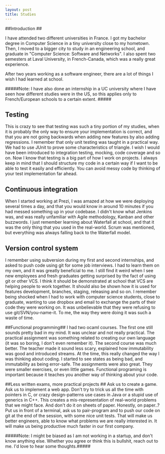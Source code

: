 ```yaml
---
layout: post
title: Studies
---
```


##Introduction ##

I have attended two different universities in France. I got my bachelor degree in Computer Science in a tiny university close to my hometown. Then, I moved to a bigger city to study in an engineering school, and graduate in "Computer Science: Software and Networks".
I also spent two semesters at Laval University, in French-Canada, which was a really great experience.

After two years working as a software engineer, there are a lot of things I wish I had learned at school.

#####Note: I have also done an internship in a UC university where I have seen how different studies were in the US, so this applies only to French/European schools to a certain extent. #####

## Testing ##

This is crazy to see that testing was such a tiny portion of my studies, when it is probably the only way to ensure your implementation is correct, and that you are not going backwards when adding new features by also adding regressions. I remember that only unit testing was taught in a practical way. We had to use JUnit to prove some characteristics of triangle. I wish I would have been introduced to integration testing, mocking, code coverage and so on. Now I know that testing is a big part of how I work on projects. I always keep in mind that I should structure my code in a certain way if I want to be able to test it easily and efficiently. You can avoid messy code by thinking of your test implementation far ahead.

## Continuous integration ##
When I started working at Prezi, I was amazed at how we were deploying several times a day, and that you would know in around 10 minutes if you had messed something up in your codebase. I didn't know what Jenkins was, and was really unfamiliar with Agile methodology, Kanban and other buzzwords. I just remember learning about Waterfall at school, and that it was the only thing that you used in the real-world. Scrum was mentioned, but everything was always falling back to the Waterfall model.

## Version control system ##
I remember using subversion during my first and second internships, and asked to push code using git for some job interviews. I had to learn them on my own, and it was greatly beneficial to me. I still find it weird when I see new employees and fresh graduates getting surprised by the fact of using git or other VCS. I think it should be demonstrated at school that VCS are helping people to work together. It should also be shown how it is used for features development, branches, staging, releasing and so on. I remember being shocked when I had to work with computer science students, close to graduate, wanting to use dropbox and email to exchange the parts of their code they were working on. It was unbelievable that they were refusing to use git/SVN/you-name-it. To me, the way they were doing it was such a waste of time.

##Functional programming##
I had two ocaml courses. The first one still sounds pretty bad in my mind. It was unclear and not really practical.
The practical assignment was something related to creating our own language (it was so boring, I don't even remember it).
The second course was much better. The teacher made it sound less scary, explained how immutability was good and introduced streams. At the time, this really changed the way I was thinking about coding. I started to see states as being bad, and immutability as being error-safe. The assignments were also great. They were smaller exercises, or even little games.
Functional programing is important because it teaches you another way of thinking about your code.

##Less written exams, more practical projects ##
Ask us to create a game. Ask us to implement a web app. Don't try to trick us all the time with pointers in C, or crazy design-patterns use cases in Java or a stupid use of generics in C++. This creates a mis-representation of real-world problems that we might face. And don't do it on sheets of paper. Honestly, on paper..?
Put us in front of a terminal, ask us to pair-program and to push our code on git at the end of the session, with some nice unit tests. That will make us better engineers, able to know what problems we are really interested in. It will make us being productive much faster in our first company.

#####Note: I might be biased as I am not working in a startup, and don't know anything else. Whether you agree or think this is bullshit, reach out to me. I'd love to hear some thoughts.#####
